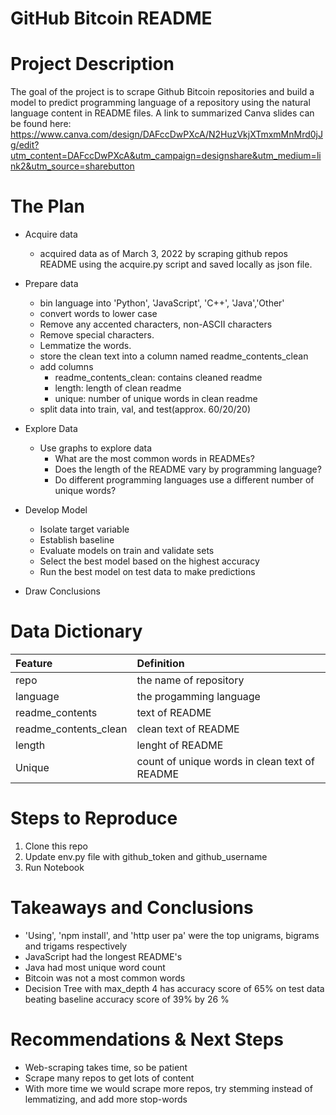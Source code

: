 # GitHub Bitcoin README 


# Project Description
The goal of the project is to scrape Github Bitcoin repositories and build a model to predict programming language of a repository using the natural language content in README files. A link to summarized Canva slides can be found here: https://www.canva.com/design/DAFccDwPXcA/N2HuzVkjXTmxmMnMrd0jJg/edit?utm_content=DAFccDwPXcA&utm_campaign=designshare&utm_medium=link2&utm_source=sharebutton


# The Plan

* Acquire data
    * acquired data as of March 3, 2022 by scraping github repos README using the acquire.py script and saved locally as json file.
    
* Prepare data
     - bin language into 'Python', 'JavaScript', 'C++', 'Java','Other'
     - convert words to lower case 
     - Remove any accented characters, non-ASCII characters
     - Remove special characters.
     - Lemmatize the words.
     - store the clean text into a column named readme_contents_clean
     - add columns 
         - readme_contents_clean: contains cleaned readme
         - length: length of clean readme
         - unique: number of unique words in clean readme
     - split data into train, val, and test(approx. 60/20/20)

* Explore Data
    * Use graphs to explore data
        * What are the most common words in READMEs?
        * Does the length of the README vary by programming language?
        * Do different programming languages use a different number of unique words?
       
* Develop Model
    * Isolate target variable
    * Establish baseline
    * Evaluate models on train and validate sets
    * Select the best model based on the highest accuracy 
    * Run the best model on test data to make predictions

* Draw Conclusions

# Data Dictionary
| Feature | Definition |
|:--------|:-----------|
| repo| the name of repository|
| language| the progamming language|
| readme_contents| text of README|
| readme_contents_clean|clean text of README|
| length| lenght of README|
| Unique| count of unique words in clean text of README|

# Steps to Reproduce
1. Clone this repo  
2. Update env.py file with github_token and github_username
3. Run Notebook

# Takeaways and Conclusions
    
* 'Using', 'npm install', and 'http user pa' were the top unigrams, bigrams and trigams respectively
* JavaScript had the longest README's
* Java had most unique word count
* Bitcoin was not a most common words
* Decision Tree with max_depth 4 has accuracy score of 65%  on test data beating baseline accuracy score of 39% by  26 %

# Recommendations & Next Steps
* Web-scraping takes time, so be patient
* Scrape many repos to get lots of content
* With more time we would scrape more repos, try stemming instead of lemmatizing, and add more stop-words
